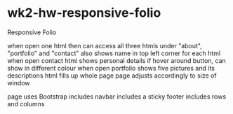 # wk2-hw-responsive-folio

Responsive Folio

when open one html
then can access all three htmls under "about", "portfolio" and "contact"
also shows name in top left corner for each html
when open contact html
shows personal details
if hover around button, can show in different colour
when open portfolio
shows five pictures and its descriptions
html fills up whole page
page adjusts accordingly to size of window

page uses Bootstrap
includes navbar
includes a sticky footer
includes rows and columns
